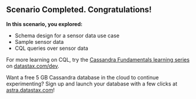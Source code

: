 ## Scenario Completed. Congratulations!

**In this scenario, you explored:**

* Schema design for a sensor data use case 
* Sample sensor data
* CQL queries over sensor data

For more learning on CQL, try the [Cassandra Fundamentals learning series](https://datastax.com/learning-series/cassandra-fundamentals) on [datastax.com/dev](https://datastax.com/dev).

Want a free 5 GB Cassandra database in the cloud to continue experimenting? Sign up and launch your database with a few clicks at [astra.datastax.com](https://astra.datastax.com/register?utm_source=devplay&utm_medium=katacoda&utm_campaign=try-it-out)!
